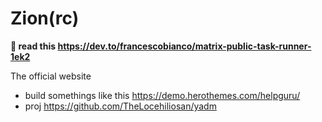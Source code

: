 # Zion(rc)

**🐇 read this https://dev.to/francescobianco/matrix-public-task-runner-1ek2**

The official website

-   build somethings like this https://demo.herothemes.com/helpguru/
-   proj https://github.com/TheLocehiliosan/yadm


